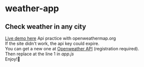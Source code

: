 # weather-app  
## Check weather in any city  
[Live demo here](https://vanbeonhv.github.io/weather-app/)
Api practice with openweathermap.org  
If the site didn't work, the api key could expire.  
You can get a new one at [Openweather API](https://openweathermap.org/api) (registration required).  
Then replace at the line 1 in *app.js*  
Enjoy!🤗
